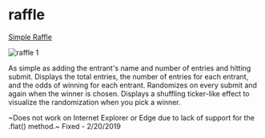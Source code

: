 # raffle

[Simple Raffle](https://jhadev.github.io/raffle/)

![raffle 1](https://user-images.githubusercontent.com/42519030/53689104-0b54db80-3d1c-11e9-8ffc-f817eb659526.gif)

As simple as adding the entrant's name and number of entries and hitting submit. Displays the total entries, the number of entries for each entrant, and the odds of winning for each entrant. Randomizes on every submit and again when the winner is chosen. Displays a shuffling ticker-like effect to visualize the randomization when you pick a winner.

~Does not work on Internet Explorer or Edge due to lack of support for the .flat() method.~ Fixed - 2/20/2019
